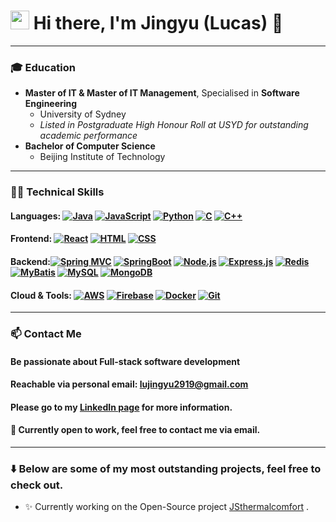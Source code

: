 <h1><img src="https://emojis.slackmojis.com/emojis/images/1531849430/4246/blob-sunglasses.gif?1531849430" width="30"/> Hi there, I'm Jingyu (Lucas) 👋</h1>

---

### 🎓 Education
- **Master of IT & Master of IT Management**, Specialised in **Software Engineering**
    - University of Sydney
    - _Listed in Postgraduate High Honour Roll at USYD for outstanding academic performance_
- **Bachelor of Computer Science**
    - Beijing Institute of Technology

---

### 🧑‍💻️ Technical Skills
#### Languages: <a href="https://github.com/search?q=user%3ADenverCoder1+language%3Ajava"><img alt="Java" src="https://custom-icon-badges.demolab.com/badge/Java-007396.svg?logo=java&logoColor=white"></a> <a href="https://github.com/search?q=user%3ADenverCoder1+language%3Ajavascript"><img alt="JavaScript" src="https://img.shields.io/badge/JavaScript-F7DF1E.svg?logo=javascript&logoColor=black"></a> <a href="https://github.com/search?q=user%3ADenverCoder1+language%3Apython"><img alt="Python" src="https://img.shields.io/badge/Python-14354C.svg?logo=python&logoColor=white"></a> <a href="https://github.com/search?q=user%3ADenverCoder1+language%3Ac"><img alt="C" src="https://custom-icon-badges.demolab.com/badge/C-03599C.svg?logo=c-in-hexagon&logoColor=white"></a> <a href="https://github.com/search?q=user%3ADenverCoder1+language%3Acpp"><img alt="C++" src="https://custom-icon-badges.demolab.com/badge/C++-9C033A.svg?logo=cpp2&logoColor=white"></a>
#### Frontend: <a href="#"><img alt="React" src="https://img.shields.io/badge/React-20232a.svg?logo=react&logoColor=%2361DAFB"></a> <a href="https://github.com/search?q=user%3ADenverCoder1+language%3Ahtml"><img alt="HTML" src="https://img.shields.io/badge/HTML-E34F26.svg?logo=html5&logoColor=white"></a> <a href="https://github.com/search?q=user%3ADenverCoder1+language%3Acss"><img alt="CSS" src="https://img.shields.io/badge/CSS-1572B6.svg?logo=css3&logoColor=white"></a>
#### Backend:<a href="#"><img alt="Spring MVC" src="https://img.shields.io/badge/Spring%20MVC-6DB33F.svg?logo=spring&logoColor=white"></a> <a href="#"><img alt="SpringBoot" src="https://img.shields.io/badge/SpringBoot-6DB33F.svg?logo=spring-boot&logoColor=white"></a> <a href="https://github.com/search?q=user%3ADenverCoder1+language%3Ajavascript"><img alt="Node.js" src="https://img.shields.io/badge/Node.js-43853D.svg?logo=node.js&logoColor=white"></a> <a href="#"><img alt="Express.js" src="https://img.shields.io/badge/Express.js-404d59.svg?logo=express&logoColor=white"></a> <a href="#"><img alt="Redis" src="https://img.shields.io/badge/-Redis-D92A2A?&logo=Redis&logoColor=white"></a><a href="#"><img alt="MyBatis" src="https://img.shields.io/badge/MyBatis-%23F7B93E.svg?logo=mybatis&logoColor=white"></a> <a href="#"><img alt="MySQL" src="https://img.shields.io/badge/MySQL-00f.svg?logo=mysql&logoColor=white"></a> <a href="#"><img alt="MongoDB" src ="https://img.shields.io/badge/MongoDB-4ea94b.svg?logo=mongodb&logoColor=white"></a>
#### Cloud & Tools: <a href="#"><img alt="AWS" src="https://img.shields.io/badge/-AWS-232F3E?&logo=Amazon-AWS&logoColor=white"></a> <a href="#"><img alt="Firebase" src="https://img.shields.io/badge/Firebase-FFCA28?style=flat-square&logo=firebase&logoColor=black"></a> <a href="#"><img alt="Docker" src="https://img.shields.io/badge/Docker-2496ED.svg?logo=docker&logoColor=white"></a> <a href="#"><img alt="Git" src="https://img.shields.io/badge/Git-F05033.svg?logo=git&logoColor=white"></a>

---

### 📫 Contact Me
#### Be passionate about Full-stack software development
#### Reachable via personal email: lujingyu2919@gmail.com
#### Please go to my [LinkedIn page](https://www.linkedin.com/in/lucas-jingyu-lu/) for more information.
#### 💬 Currently open to work, feel free to contact me via email.

---

### ⬇️ Below are some of my most outstanding projects, feel free to check out.
- ✨ Currently working on the Open-Source project [JSthermalcomfort](https://github.com/FedericoTartarini/jsthermalcomfort) .
<!--
**Lu-Whale/Lu-Whale** is a ✨ _special_ ✨ repository because its `README.md` (this file) appears on your GitHub profile.
-->
